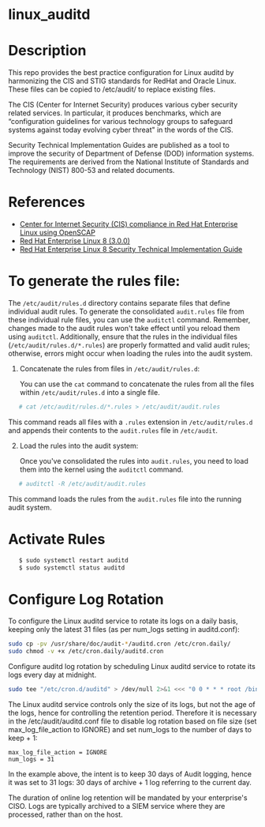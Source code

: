 # linux_auditd

Description
===========
This repo provides the best practice configuration for Linux auditd by harmonizing the CIS and STIG standards for RedHat and Oracle Linux. These files can be copied to /etc/audit/ to replace existing files.

The CIS (Center for Internet Security) produces various cyber security related services. In particular, it produces benchmarks, which are “configuration guidelines for various technology groups to safeguard systems against today evolving cyber threat" in the words of the CIS.

Security Technical Implementation Guides are published as a tool to improve the security of Department of Defense (DOD) information systems. The requirements are derived from the National Institute of Standards and Technology (NIST) 800-53 and related documents.

References
==========
* [Center for Internet Security (CIS) compliance in Red Hat Enterprise Linux using OpenSCAP](https://www.redhat.com/en/blog/center-internet-security-cis-compliance-red-hat-enterprise-linux-using-openscap)
* [Red Hat Enterprise Linux 8 (3.0.0)](https://www.cisecurity.org/benchmark/red_hat_linux)
* [Red Hat Enterprise Linux 8 Security Technical Implementation Guide](https://www.stigviewer.com/stig/red_hat_enterprise_linux_8/2023-09-11/MAC-1_Classified/)



To generate the rules file:
===========================

The `/etc/audit/rules.d` directory contains separate files that define individual audit rules.
To generate the consolidated `audit.rules` file from these individual rule files, you can use the `auditctl` command.
Remember, changes made to the audit rules won't take effect until you reload them using `auditctl`. Additionally, ensure that the rules in the individual files (`/etc/audit/rules.d/*.rules`) are properly formatted and valid audit rules; otherwise, errors might occur when loading the rules into the audit system.

1. Concatenate the rules from files in `/etc/audit/rules.d`:
   
   You can use the `cat` command to concatenate the rules from all the files within `/etc/audit/rules.d` into a single file.
```bash
   # cat /etc/audit/rules.d/*.rules > /etc/audit/audit.rules
```
   This command reads all files with a `.rules` extension in `/etc/audit/rules.d` and appends their contents to the `audit.rules` file in `/etc/audit`.

2. Load the rules into the audit system:

   Once you've consolidated the rules into `audit.rules`, you need to load them into the kernel using the `auditctl` command.
```bash
   # auditctl -R /etc/audit/audit.rules
```
   This command loads the rules from the `audit.rules` file into the running audit system.

Activate Rules
======================
```bash
   $ sudo systemctl restart auditd
   $ sudo systemctl status auditd
```

Configure Log Rotation
======================

To configure the Linux auditd service to rotate its logs on a daily basis, keeping only the latest 31 files (as per num_logs setting in auditd.conf):

```bash
sudo cp -pv /usr/share/doc/audit-*/auditd.cron /etc/cron.daily/
sudo chmod -v +x /etc/cron.daily/auditd.cron
```

Configure auditd log rotation by scheduling Linux auditd service to rotate its logs every day at midnight.

```bash
sudo tee "/etc/cron.d/auditd" > /dev/null 2>&1 <<< "0 0 * * * root /bin/bash -lc 'service auditd rotate' > /dev/null 2>&1"
```

The Linux auditd service controls only the size of its logs, but not the age of the logs, hence for controlling the retention period. Therefore it is necessary in the /etc/audit/auditd.conf file to disable log rotation based on file size (set max_log_file_action to IGNORE) and set num_logs to the number of days to keep + 1:

```
max_log_file_action = IGNORE
num_logs = 31
```

In the example above, the intent is to keep 30 days of Audit logging, hence it was set to 31 logs:
  30 days of archive + 1 log referring to the current day.

The duration of online log retention will be mandated by your enterprise's CISO. Logs are typically archived to a SIEM service where they are processed, rather than on the host.
